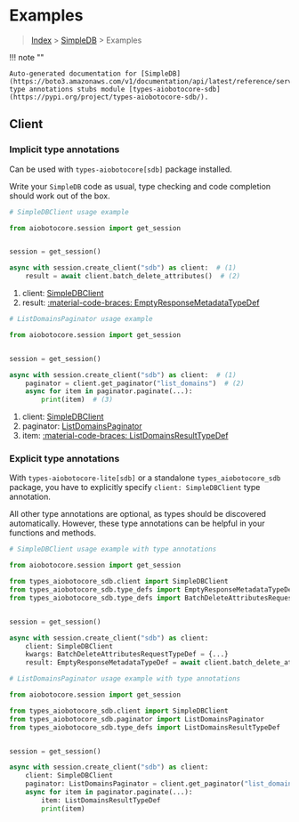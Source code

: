 # Examples

> [Index](../README.md) > [SimpleDB](./README.md) > Examples

!!! note ""

    Auto-generated documentation for [SimpleDB](https://boto3.amazonaws.com/v1/documentation/api/latest/reference/services/sdb.html#simpledb)
    type annotations stubs module [types-aiobotocore-sdb](https://pypi.org/project/types-aiobotocore-sdb/).

## Client

### Implicit type annotations

Can be used with `types-aiobotocore[sdb]` package installed.

Write your `SimpleDB` code as usual,
type checking and code completion should work out of the box.



```python
# SimpleDBClient usage example

from aiobotocore.session import get_session


session = get_session()

async with session.create_client("sdb") as client:  # (1)
    result = await client.batch_delete_attributes()  # (2)
```

1. client: [SimpleDBClient](./client.md)
2. result: [:material-code-braces: EmptyResponseMetadataTypeDef](./type_defs.md#emptyresponsemetadatatypedef) 



```python
# ListDomainsPaginator usage example

from aiobotocore.session import get_session


session = get_session()

async with session.create_client("sdb") as client:  # (1)
    paginator = client.get_paginator("list_domains")  # (2)
    async for item in paginator.paginate(...):
        print(item)  # (3)
```

1. client: [SimpleDBClient](./client.md)
2. paginator: [ListDomainsPaginator](./paginators.md#listdomainspaginator)
3. item: [:material-code-braces: ListDomainsResultTypeDef](./type_defs.md#listdomainsresulttypedef) 




### Explicit type annotations

With `types-aiobotocore-lite[sdb]`
or a standalone `types_aiobotocore_sdb` package, you have to explicitly specify
`client: SimpleDBClient` type annotation.

All other type annotations are optional, as types should be discovered automatically.
However, these type annotations can be helpful in your functions and methods.


```python
# SimpleDBClient usage example with type annotations

from aiobotocore.session import get_session

from types_aiobotocore_sdb.client import SimpleDBClient
from types_aiobotocore_sdb.type_defs import EmptyResponseMetadataTypeDef
from types_aiobotocore_sdb.type_defs import BatchDeleteAttributesRequestTypeDef


session = get_session()

async with session.create_client("sdb") as client:
    client: SimpleDBClient
    kwargs: BatchDeleteAttributesRequestTypeDef = {...}
    result: EmptyResponseMetadataTypeDef = await client.batch_delete_attributes(**kwargs)
```



```python
# ListDomainsPaginator usage example with type annotations

from aiobotocore.session import get_session

from types_aiobotocore_sdb.client import SimpleDBClient
from types_aiobotocore_sdb.paginator import ListDomainsPaginator
from types_aiobotocore_sdb.type_defs import ListDomainsResultTypeDef


session = get_session()

async with session.create_client("sdb") as client:
    client: SimpleDBClient
    paginator: ListDomainsPaginator = client.get_paginator("list_domains")
    async for item in paginator.paginate(...):
        item: ListDomainsResultTypeDef
        print(item)
```


